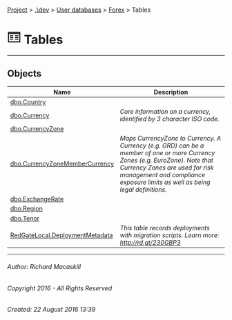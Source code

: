 #### 

[Project](../../../../index.md) > [.\\dev](../../../index.md) > [User databases](../../index.md) > [Forex](../index.md) > Tables

# ![Tables](../../../../Images/Table32.png) Tables

---

## <a name="#objects"></a>Objects

| Name | Description |
|---|---|
| [dbo.Country](Country.md) |  |
| [dbo.Currency](Currency.md) | _Core information on a currency, identified by 3 character ISO code._ |
| [dbo.CurrencyZone](CurrencyZone.md) |  |
| [dbo.CurrencyZoneMemberCurrency](CurrencyZoneMemberCurrency.md) | _Maps CurrencyZone to Currency. A Currency (e.g. GRD) can be a member of one or more Currency Zones (e.g. EuroZone). Note that Currency Zones are used for risk management and compliance exposure limits as well as being legal definitions._ |
| [dbo.ExchangeRate](ExchangeRate.md) |  |
| [dbo.Region](Region.md) |  |
| [dbo.Tenor](Tenor.md) |  |
| [RedGateLocal.DeploymentMetadata](DeploymentMetadata.md) | _This table records deployments with migration scripts. Learn more: http://rd.gt/230GBP3_ |


---

###### Author:  Richard Macaskill

###### Copyright 2016 - All Rights Reserved

###### Created: 22 August 2016 13:39

